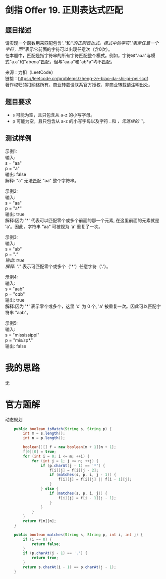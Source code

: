 # 剑指 Offer 19. 正则表达式匹配
## 题目描述
请实现一个函数用来匹配包含'. '和'*'的正则表达式。模式中的字符'.'表示任意一个字符，而'*'表示它前面的字符可以出现任意次（含0次）。<br />
在本题中，匹配是指字符串的所有字符匹配整个模式。例如，字符串"aaa"与模式"a.a"和"ab*ac*a"匹配，但与"aa.a"和"ab*a"均不匹配。<br />

来源：力扣（LeetCode）<br />
链接：https://leetcode.cn/problems/zheng-ze-biao-da-shi-pi-pei-lcof <br />
著作权归领扣网络所有。商业转载请联系官方授权，非商业转载请注明出处。<br />

## 题目要求
- s 可能为空，且只包含从 a-z 的小写字母。<br />
- p 可能为空，且只包含从 a-z 的小写字母以及字符 . 和 *，无连续的 '*'。<br />
## 测试样例
示例1:<br />
输入:<br />
s = "aa" <br />
p = "a" <br />
输出: false <br />
解释: "a" 无法匹配 "aa" 整个字符串。<br />

示例2: <br />
输入: <br />
s = "aa" <br />
p = "a*" <br />
输出: true <br />
解释:因为 '*' 代表可以匹配零个或多个前面的那一个元素, 在这里前面的元素就是 'a'。因此，字符串 "aa" 可被视为 'a' 重复了一次。 <br />

示例3: <br />
输入: <br />
s = "ab" <br />
p = ".*" <br />
输出: true <br />
解释: ".*" 表示可匹配零个或多个（'*'）任意字符（'.'）。 <br />

示例4: <br />
输入: <br />
s = "aab" <br />
p = "c*a*b" <br />
输出: true <br />
解释:因为 '*' 表示零个或多个，这里 'c' 为 0 个, 'a' 被重复一次。因此可以匹配字符串 "aab"。 <br />

示例5: <br />
输入: <br />
s = "mississippi" <br />
p = "mis*is*p*." <br />
输出: false <br />
# 我的思路
无
# 官方题解
动态规划
```java
    public boolean isMatch(String s, String p) {
        int m = s.length();
        int n = p.length();

        boolean[][] f = new boolean[m + 1][n + 1];
        f[0][0] = true;
        for (int i = 0; i <= m; ++i) {
            for (int j = 1; j <= n; ++j) {
                if (p.charAt(j - 1) == '*') {
                    f[i][j] = f[i][j - 2];
                    if (matches(s, p, i, j - 1)) {
                        f[i][j] = f[i][j] || f[i - 1][j];
                    }
                } else {
                    if (matches(s, p, i, j)) {
                        f[i][j] = f[i - 1][j - 1];
                    }
                }
            }
        }
        return f[m][n];
    }

    public boolean matches(String s, String p, int i, int j) {
        if (i == 0) {
            return false;
        }
        if (p.charAt(j - 1) == '.') {
            return true;
        }
        return s.charAt(i - 1) == p.charAt(j - 1);
    }
```